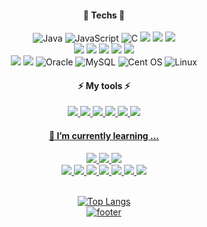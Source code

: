 
<!--
**amazingkj/amazingkj** is a ✨ _special_ ✨ repository because its `README.md` (this file) appears on your GitHub profile.
Here are some ideas to get you started:

- 🔭 I’m currently working on ...
- 🌱 I’m currently learning ...
- 👯 I’m looking to collaborate on ...
- 🤔 I’m looking for help with ...
- 💬 Ask me about ...
- 📫 How to reach me: ...
- 😄 Pronouns: ...
- ⚡ Fun fact: ...
-->
<div align="center">


 #### 🌱 Techs 🌱
![Java](https://img.shields.io/badge/java-%23ED8B00.svg?style=for-the-badge&logo=java&logoColor=white)
![JavaScript](https://img.shields.io/badge/javascript-%23323330.svg?style=for-the-badge&logo=javascript&logoColor=%23F7DF1E)
![C](https://img.shields.io/badge/c-%2300599C.svg?style=for-the-badge&logo=c&logoColor=white)
<img src="https://img.shields.io/badge/HTML5-E34F26?style=for-the-badge&logo=HTML5&logoColor=white"/>
<img src="https://img.shields.io/badge/CSS-1572B6?style=for-the-badge&logo=CSS3&logoColor=white"/>
<img src="https://img.shields.io/badge/jQuery-F43059?style=for-the-badge&logo=jQuery&logoColor=white"/> <br/>
<img src="https://img.shields.io/badge/Spring-6DB33F?style=for-the-badge&logo=Spring&logoColor=white"/> 
<img src="https://img.shields.io/badge/springboot-6DB33F?style=for-the-badge&logo=springboot&logoColor=white" />
<img src="https://img.shields.io/badge/Spring Security-6DB33F?style=for-the-badge&logo=Spring&logoColor=white">
<img src="https://img.shields.io/badge/Spring Batch-6DB33F?style=for-the-badge&logo=Spring&logoColor=white">
<img src="https://img.shields.io/badge/Spring Cloud Data Flow-6DB33F?style=for-the-badge&logo=Spring&logoColor=white"><br/>
<img src="https://img.shields.io/badge/JPA-181717?style=for-the-badge&logo=JPA&logoColor=white"/>
<img src="https://img.shields.io/badge/Mybatis-181717?style=for-the-badge&logo=Fluentd&logoColor=white"/>
![Oracle](https://img.shields.io/badge/Oracle-F80000?style=for-the-badge&logo=oracle&logoColor=white)
![MySQL](https://img.shields.io/badge/mysql-%2300f.svg?style=for-the-badge&logo=mysql&logoColor=white)
![Cent OS](https://img.shields.io/badge/cent%20os-002260?style=for-the-badge&logo=centos&logoColor=F0F0F0)
![Linux](https://img.shields.io/badge/Linux-FCC624?style=for-the-badge&logo=linux&logoColor=black)

#### ⚡ My tools ⚡  
 
<a href="mailto: jiin724@gmail.com"><img src="https://img.shields.io/badge/Gmail-EA4335?style=for-the-badge&logo=Gmail&logoColor=white"/>
<a href="https://github.com/amazingkj"><img src="https://img.shields.io/badge/GitHub-181717?style=for-the-badge&logo=GitHub&logoColor=white"/>
<img src="https://img.shields.io/badge/GitLab-FC6D26?style=for-the-badge&logo=Spring&logoColor=white">
<a href="#none"><img src="https://img.shields.io/badge/Notion-333?style=for-the-badge&logo=Notion&logoColor=white"/>
<img src="https://img.shields.io/badge/Eclipse IDE-2C2255?style=for-the-badge&logo=Eclipse IDE&logoColor=white"/>
<img src="https://img.shields.io/badge/IntelliJ IDEA-000000?style=for-the-badge&logo=IntelliJ IDEA&logoColor=white"><br/>

#### 🌱 I’m currently learning ...
<img src="https://img.shields.io/badge/Logstash-005571?style=for-the-badge&logo=Logstash&logoColor=white"/>
<img src="https://img.shields.io/badge/Elastic-005571?style=for-the-badge&logo=Elastic&logoColor=white"/>
<img src="https://img.shields.io/badge/Kibana-005571?style=for-the-badge&logo=Kibana&logoColor=white"/>
<br/>
<img src="https://img.shields.io/badge/Docker-2496ed?style=for-the-badge&logo=Docker&logoColor=white">
<img src="https://img.shields.io/badge/Kubernetes-326CE5?style=for-the-badge&logo=Docker&logoColor=white">
<img src="https://img.shields.io/badge/RabbitMQ-FF6600?style=for-the-badge&logo=Spring&logoColor=white">
<img src="https://img.shields.io/badge/Apache Kafka-231F20?style=for-the-badge&logo=Spring&logoColor=white">
<img src="https://img.shields.io/badge/Grafana-F46800?style=for-the-badge&logo=Spring&logoColor=white">
<img src="https://img.shields.io/badge/Prometheus-E6522C?style=for-the-badge&logo=Spring&logoColor=white">
<img src="https://img.shields.io/badge/Vue.js-4FC08D?style=for-the-badge&logo=Spring&logoColor=white">
<br/><br/>
                   
![Top Langs](https://github-readme-stats.vercel.app/api/top-langs/?username=amazingkj&layout=compact)<br/>
![footer](https://capsule-render.vercel.app/api?color=75bde0&height=150&type=waving&section=footer)
 </div>
